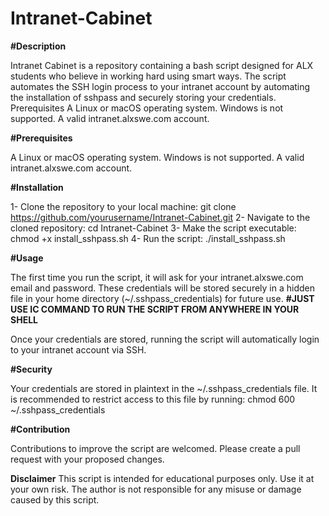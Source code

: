 # Intranet-Cabinet


**#Description**

Intranet Cabinet is a repository containing a bash script designed for ALX students who believe in working hard using smart ways. The script automates the SSH login process to your intranet account by automating the installation of sshpass and securely storing your credentials.
Prerequisites
A Linux or macOS operating system. Windows is not supported.
A valid intranet.alxswe.com account.



**#Prerequisites**

A Linux or macOS operating system. Windows is not supported.
A valid intranet.alxswe.com account.



**#Installation**

1- Clone the repository to your local machine:
git clone https://github.com/yourusername/Intranet-Cabinet.git
2- Navigate to the cloned repository:
cd Intranet-Cabinet
3- Make the script executable:
chmod +x install_sshpass.sh
4- Run the script:
./install_sshpass.sh


**#Usage**

The first time you run the script, it will ask for your intranet.alxswe.com email and password. These credentials will be stored securely in a hidden file in your home directory (~/.sshpass_credentials) for future use.
**#JUST USE IC COMMAND TO RUN THE SCRIPT FROM ANYWHERE IN YOUR SHELL**

Once your credentials are stored, running the script will automatically login to your intranet account via SSH.



**#Security**

Your credentials are stored in plaintext in the ~/.sshpass_credentials file. It is recommended to restrict access to this file by running:
chmod 600 ~/.sshpass_credentials


**#Contribution**

Contributions to improve the script are welcomed. Please create a pull request with your proposed changes.


**Disclaimer**
This script is intended for educational purposes only. Use it at your own risk. The author is not responsible for any misuse or damage caused by this script.
